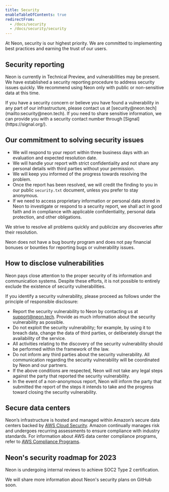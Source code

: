 ```yaml
---
title: Security
enableTableOfContents: true
redirectFrom:
  - /docs/security
  - /docs/security/security
---
```


At Neon, security is our highest priority. We are committed to implementing best practices and earning the trust of our users.

## Security reporting

Neon is currently in Technical Preview, and vulnerabilities may be present. We have established a security reporting procedure to address security issues quickly. We recommend using Neon only with public or non-sensitive data at this time.

<Admonition type="important">
If you have a security concern or believe you have found a vulnerability in any part of our infrastructure, please contact us at [security@neon.tech](mailto:security@neon.tech). If you need to share sensitive information, we can provide you with a security contact number through [Signal](https://signal.org/).
</Admonition>

## Our commitment to solving security issues

- We will respond to your report within three business days with an evaluation and expected resolution date.
- We will handle your report with strict confidentiality and not share any personal details with third parties without your permission.
- We will keep you informed of the progress towards resolving the problem.
- Once the report has been resolved, we will credit the finding to you in our public `security.txt` document, unless you prefer to stay anonymous.
- If we need to access proprietary information or personal data stored in Neon to investigate or respond to a security report, we shall act in good faith and in compliance with applicable confidentiality, personal data protection, and other obligations.

We strive to resolve all problems quickly and publicize any discoveries after their resolution.

Neon does not have a bug bounty program and does not pay financial bonuses or bounties for reporting bugs or vulnerability issues.

## How to disclose vulnerabilities

Neon pays close attention to the proper security of its information and communication systems. Despite these efforts, it is not possible to entirely exclude the existence of security vulnerabilities.

If you identify a security vulnerability, please proceed as follows under the principle of responsible disclosure:

- Report the security vulnerability to Neon by contacting us at [support@neon.tech](mailto:support@neon.tech). Provide as much information about the security vulnerability as possible.
- Do not exploit the security vulnerability; for example, by using it to breach data, change the data of third parties, or deliberately disrupt the availability of the service.
- All activities relating to the discovery of the security vulnerability should be performed within the framework of the law.
- Do not inform any third parties about the security vulnerability. All communication regarding the security vulnerability will be coordinated by Neon and our partners.
- If the above conditions are respected, Neon will not take any legal steps against the party that reported the security vulnerability.
- In the event of a non-anonymous report, Neon will inform the party that submitted the report of the steps it intends to take and the progress toward closing the security vulnerability.

## Secure data centers

Neon’s infrastructure is hosted and managed within Amazon’s secure data centers backed by [AWS Cloud Security](https://aws.amazon.com/security/). Amazon continually manages risk and undergoes recurring assessments to ensure compliance with industry standards. For information about AWS data center compliance programs, refer to [AWS Compliance Programs](https://aws.amazon.com/compliance/programs/).

## Neon's security roadmap for 2023

Neon is undergoing internal reviews to achieve SOC2 Type 2 certification.

We will share more information about Neon's security plans on GitHub soon.
